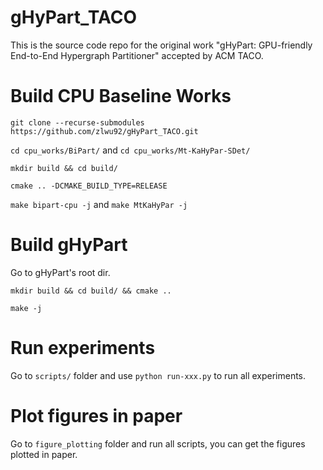 # gHyPart_TACO
This is the source code repo for the original work "gHyPart: GPU-friendly End-to-End Hypergraph Partitioner" accepted by ACM TACO.

# Build CPU Baseline Works
`git clone --recurse-submodules https://github.com/zlwu92/gHyPart_TACO.git`

`cd cpu_works/BiPart/` and `cd cpu_works/Mt-KaHyPar-SDet/`

`mkdir build && cd build/`

`cmake .. -DCMAKE_BUILD_TYPE=RELEASE`

`make bipart-cpu -j` and `make MtKaHyPar -j`

# Build gHyPart
Go to gHyPart's root dir.

`mkdir build && cd build/ && cmake ..`

`make -j`

# Run experiments
Go to `scripts/` folder and use `python run-xxx.py` to run all experiments.

# Plot figures in paper
Go to `figure_plotting` folder and run all scripts, you can get the figures plotted in paper. 
